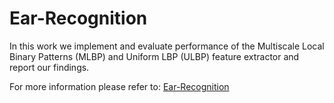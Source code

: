 # Ear-Recognition

In this work we implement and evaluate performance of the
Multiscale Local Binary Patterns (MLBP) and Uniform LBP
(ULBP) feature extractor and report our findings.

For more information please refer to: [Ear-Recognition](https://github.com/Matjaz12/Ear-Recognition/blob/main/report.pdf)
